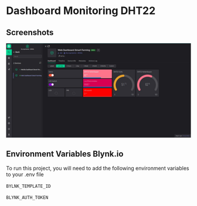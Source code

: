 

# Dashboard Monitoring DHT22


## Screenshots

![App Screenshot](Docs/Images/Dashboard.jpeg)


## Environment Variables Blynk.io

To run this project, you will need to add the following environment variables to your .env file

`BYLNK_TEMPLATE_ID`

`BLYNK_AUTH_TOKEN`







